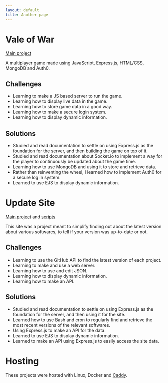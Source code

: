 ```yaml
---
layout: default
title: Another page
---
```


# Vale of War
[Main project](https://github.com/sfkpmr/ValeofWar)

A multiplayer game made using JavaScript, Express.js, HTML/CSS, MongoDB and Auth0.

## Challenges

* Learning to make a JS based server to run the game.
* Learning how to display live data in the game.
* Learning how to store game data in a good way.
* Learning how to make a secure login system.
* Learning how to display dynamic information.

## Solutions

* Studied and read documentation to settle on using Express.js as the foundation for the server, and then building the game on top of it.
* Studied and read documentation about Socket.io to implement a way for the player to continuously be updated about the game time.
* Learning how to use MongoDB and using it to store and retrieve data.
* Rather than reinventing the wheel, I learned how to implement Auth0 for a secure log in system.
* Learned to use EJS to display dynamic information.

# Update Site
[Main project](https://github.com/sfkpmr/UpdateSite) and [scripts](https://github.com/sfkpmr/updateSite-scripts)

This site was a project meant to simplify finding out about the latest version about various softwares, to tell if your version was up-to-date or not.

## Challenges

* Learning to use the GitHub API to find the latest version of each project.
* Learning to make and use a web server.
* Learning how to use and edit JSON.
* Learning how to display dynamic information.
* Learning how to make an API.

## Solutions

* Studied and read documentation to settle on using Express.js as the foundation for the server, and then using it for the site.
* Learned how to use Bash and cron to regularly find and retrieve the most recent versions of the relevant softwares.
* Using Express.js to make an API for the data.
* Learned to use EJS to display dynamic information.
* Learned to make an API using Express.js to easily access the site data.

# Hosting
These projects were hosted with Linux, Docker and [Caddy](https://github.com/caddyserver/caddy).
